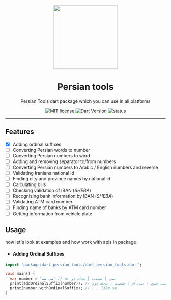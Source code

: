 <div align="center">
	<p align="center">
		<img src="https://raw.githubusercontent.com/persian-tools/persian-tools/master/images/logo.png" width="200" />
	</p>
	<h1 align="center">Persian tools</h1>
    <p align="center">Persian Tools dart package which you can use in all platforms</p>

[![MIT license](https://img.shields.io/badge/License-MIT-lightblue.svg)](https://github.com/persian-tools/dart-persian-tools/blob/master/LICENSE)
[![Dart Version](https://img.shields.io/badge/Dart-v2.12.0-lightblue)](https://dart.dev)
![status](https://img.shields.io/badge/under_development-lightblue.svg)
</div>
<hr/>

## Features
- [x] Adding ordinal suffixes
- [ ] Converting Persian words to number
- [ ] Converting Persian numbers to word
- [ ] Adding and removing separator to/from numbers
- [ ] Converting Persian numbers to Arabic / English numbers and reverse
- [ ] Validating Iranians national id
- [ ] Finding city and province names by national id
- [ ] Calculating bills
- [ ] Checking validation of IBAN (_SHEBA_)
- [ ] Recognizing bank information by IBAN (_SHEBA_)
- [ ] Validating ATM card number
- [ ] Finding name of banks by ATM card number
- [ ] Getting information from vehicle plate

## Usage
now let's look at examples and how work with apis in package
- #### Adding Ordinal Suffixes
```dart
import 'package:dart_persian_tools/dart_persian_tools.dart';

void main() {
  var number = 'سی سه' // or سی | شصت | پنجاه دو
  print(addOrdinalSuffix(number)); // سی سوم | سی اُم | شصتم | پنجاه دوم
  print(number.withOrdinalSuffix); // ... like so
}
```
